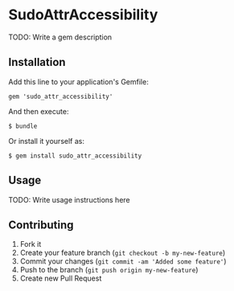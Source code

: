 # SudoAttrAccessibility

TODO: Write a gem description

## Installation

Add this line to your application's Gemfile:

    gem 'sudo_attr_accessibility'

And then execute:

    $ bundle

Or install it yourself as:

    $ gem install sudo_attr_accessibility

## Usage

TODO: Write usage instructions here

## Contributing

1. Fork it
2. Create your feature branch (`git checkout -b my-new-feature`)
3. Commit your changes (`git commit -am 'Added some feature'`)
4. Push to the branch (`git push origin my-new-feature`)
5. Create new Pull Request
